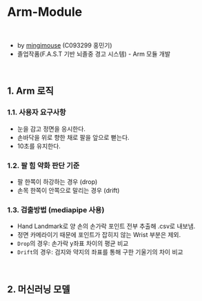 # Arm-Module
<br>

- by [mingimouse](https://github.com/mingimouse/) (C093299 홍민기)
- 졸업작품(F.A.S.T 기반 뇌졸중 경고 시스템) - Arm 모듈 개발

<br>

## 1. Arm 로직
### 1.1. 사용자 요구사항
- 눈을 감고 정면을 응시한다.
- 손바닥을 위로 향한 채로 팔을 앞으로 뻗는다.
- 10초를 유지한다.
### 1.2. 팔 힘 약화 판단 기준
- 팔 한쪽이 하강하는 경우 (drop)
- 손목 한쪽이 안쪽으로 말리는 경우 (drift)
### 1.3. 검출방법 (mediapipe 사용)
- Hand Landmark로 양 손의 손가락 포인트 전부 추출해 .csv로 내보냄.
- 정면 카메라이기 때문에 포인트가 잡히지 않는 Wrist 부분은 제외.
- `Drop`의 경우: 손가락 y좌표 차이의 평균 비교
- `Drift`의 경우: 검지와 약지의 좌표를 통해 구한 기울기의 차이 비교

<br>

## 2. 머신러닝 모델